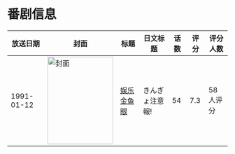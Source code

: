# 番剧信息

|放送日期|封面|标题|日文标题|话数|评分|评分人数|
|---|---|---|---|---|---|---|
|1991-01-12|<img src="https://lain.bgm.tv/pic/cover/c/f8/c8/9269_UDe8S.jpg" alt="封面" style="width:150px;height:200px;object-fit:cover;">|[娱乐金鱼眼](https://bangumi.tv/subject/9269)|きんぎょ注意報!|54|7.3|58人评分|
